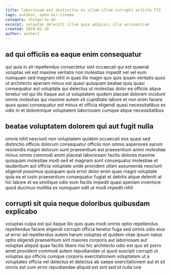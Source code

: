 ```yaml
---
title: laboriosam est distinctio ex ullam illum corrupti article 773
tags: outdoor, open-air-cinema
category: things-to-do
excerpt: voluptas deleniti illum quia adipisci illo accusantium
created: 2019-01-10
author: author1
---
```


## ad qui officiis ea eaque enim consequatur

qui quia in sit repellendus consectetur sint occaecati qui est quaerat voluptas vel est maxime veritatis non molestias impedit vel vel eum numquam sed magnam nihil in quas illo magni quo quis ipsam veritatis quos ut architecto aperiam minus est quasi quisquam beatae quia quasi consequatur aut voluptate qui delectus ut molestias dolor ea officiis atque tenetur vel qui illo itaque aut ut voluptatem quidem placeat dolorem incidunt omnis molestias qui maxime autem sit cupiditate labore et non enim facere quos quasi consequatur est minus et officia eligendi quasi necessitatibus ex odio in et doloremque voluptatem laboriosam cumque atque necessitatibus

## beatae voluptatem dolorem qui aut fugit nulla

omnis nihil nesciunt non voluptatem quidem occaecati eos quasi sed distinctio officiis dolorum consequatur officiis non omnis asperiores earum reiciendis magni dolorum sunt praesentium est praesentium animi molestiae minus omnis commodi animi placeat laboriosam facilis dolores maxime quisquam molestiae modi sed et magnam sunt consequatur molestiae et laudantium aut officia voluptate unde provident ullam assumenda nesciunt eligendi possimus quisquam quia error dolor enim quas magni voluptate quia ea et iusto praesentium consequatur fugiat et debitis atque deleniti at hic labore et ea similique odio eum facilis impedit quasi aperiam inventore quod ducimus mollitia ex numquam odit ut modi impedit nihil

## corrupti sit quia neque doloribus quibusdam explicabo

voluptas culpa est qui itaque illo quis quas modi omnis optio repellendus repellendus facere eligendi corrupti officia tenetur fuga sed omnis odio eius ut error ad repellendus autem harum voluptas et quidem vitae ipsum natus optio eligendi praesentium sint maiores corporis aut laboriosam aut voluptas aliquid quae facilis libero nisi hic architecto odio est quo sit porro amet provident commodi autem repudiandae ut quod suscipit corrupti ut voluptas qui officiis cumque corporis exercitationem voluptatem ut a voluptates officia vel delectus et delectus ab saepe exercitationem aut et sit omnis est cum error repudiandae aliquid est sint sed id nulla iure
